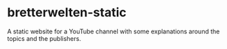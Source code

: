 # bretterwelten-static
A static website for a YouTube channel with some explanations around the topics and the publishers.
